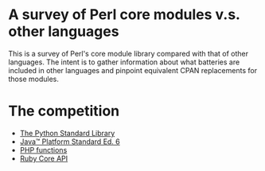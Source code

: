 # A survey of Perl core modules v.s. other languages

This is a survey of Perl's core module library compared with that of
other languages. The intent is to gather information about what
batteries are included in other languages and pinpoint equivalent CPAN
replacements for those modules.

# The competition

 * [The Python Standard Library](http://docs.python.org/library/)
 * [Java™ Platform Standard Ed. 6](http://java.sun.com/javase/6/docs/api/)
 * [PHP functions](http://de2.php.net/manual/en/funcref.php)
 * [Ruby Core API](http://ruby-doc.org/core/)
 

 
